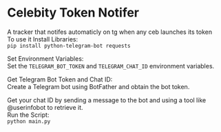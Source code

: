 # Celebity Token Notifer
A tracker that notifes automaticly on tg when any ceb launches its token  
To use it
Install Libraries:  
``pip install python-telegram-bot requests``  
  
Set Environment Variables:  
Set the ``TELEGRAM_BOT_TOKEN`` and ``TELEGRAM_CHAT_ID`` environment variables.  
   
Get Telegram Bot Token and Chat ID:  
Create a Telegram bot using BotFather and obtain the bot token.  
  
Get your chat ID by sending a message to the bot and using a tool like @userinfobot to retrieve it.  
Run the Script:  
``python main.py``  
